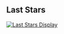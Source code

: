 ## Last Stars
[![Last Stars Display](https://badges.pufler.dev/last-stars/nemre?count=6&padding=15&perRow=3)](https://badges.pufler.dev)

